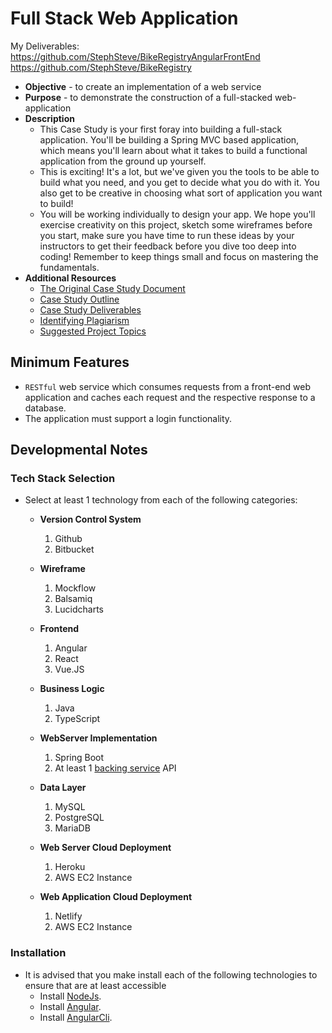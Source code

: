 # Full Stack Web Application

My Deliverables:
https://github.com/StephSteve/BikeRegistryAngularFrontEnd
https://github.com/StephSteve/BikeRegistry

* **Objective** - to create an implementation of a web service
* **Purpose** - to demonstrate the construction of a full-stacked web-application
* **Description**
	* This Case Study is your first foray into building a full-stack application. You'll be building a Spring MVC based application, which means you'll learn about what it takes to build a functional application from the ground up yourself.
	* This is exciting! It's a lot, but we've given you the tools to be able to build what you need, and you get to decide what you do with it. You also get to be creative in choosing what sort of application you want to build!
	* You will be working individually to design your app. We hope you'll exercise creativity on this project, sketch some wireframes before you start, make sure you have time to run these ideas by your instructors to get their feedback before you dive too deep into coding! Remember to keep things small and focus on mastering the fundamentals.
* **Additional Resources**
	* [The Original Case Study Document](./case-study.pdf)
	* [Case Study Outline](./case-study-outline.pdf)
	* [Case Study Deliverables](./README_deliverables.md)
	* [Identifying Plagiarism](./README_plagiarism.md)
	* [Suggested Project Topics](./README_suggested-project-topics.md)



## Minimum Features
* `RESTful` web service which consumes requests from a front-end web application and caches each request and the respective response to a database.
* The application must support a login functionality.




## Developmental Notes

### Tech Stack Selection
* Select at least 1 technology from each of the following categories:
  * **Version Control System**
    1. Github
    2. Bitbucket
    
  * **Wireframe**
    1. Mockflow
    2. Balsamiq
    3. Lucidcharts

  * **Frontend**
    1. Angular
    2. React
    3. Vue.JS
    
  * **Business Logic**
    1. Java
    2. TypeScript

  * **WebServer Implementation**
    1. Spring Boot
    2. At least 1 [backing service](https://12factor.net/backing-services) API

  * **Data Layer**
    1. MySQL
    2. PostgreSQL
    3. MariaDB

  * **Web Server Cloud Deployment**
    1. Heroku
    2. AWS EC2 Instance
  
  * **Web Application Cloud Deployment**
    1. Netlify
    2. AWS EC2 Instance




### Installation
* It is advised that you make install each of the following technologies to ensure that are at least accessible
  * Install [NodeJs](https://nodejs.org/en/).
  * Install [Angular](http://angular.io/).
  * Install [AngularCli](https://cli.angular.io/).
